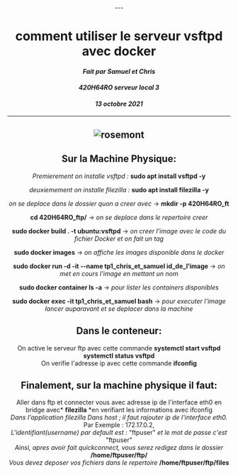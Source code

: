 <div align="center">
 ---
<h1> comment utiliser le serveur vsftpd avec docker </h1>

#### *Fait par Samuel et Chris*
#### *420H64RO serveur local 3*
#### *13 octobre 2021*
---
![rosemont](https://upload.wikimedia.org/wikipedia/fr/thumb/e/e2/Logo_college_rosemont_nouveau.png/179px-Logo_college_rosemont_nouveau.png)
 ---
 ## Sur la Machine Physique:
*Premierement on installe vsftpd :* __sudo apt install vsftpd -y__

*deuxiemement on installe filezilla :* __sudo apt install filezilla -y__  

*on se deplace dans le dossier quon a creer avec* ->  __mkdir -p 420H64RO_ft__

 **cd 420H64RO_ftp/** -> *on se deplace dans le repertoire creer*

**sudo docker build . -t ubuntu:vsftpd**  -> *on creer l'image avec le code du fichier Docker et on fait un tag*

**sudo docker images** -> *on affiche les images disponible dans le docker*  

**sudo docker run -d -it --name tp1_chris_et_samuel id_de_l’image** -> *on met en cours l'image en mettant un nom*

**sudo docker container ls -a** -> *pour lister les containers disponibles*

**sudo docker exec -it tp1_chris_et_samuel bash** -> *pour executer l'image lancer auparavant et se deplacer dans la machine*

## Dans le conteneur:
On active le serveur ftp avec cette commande
**systemctl start vsftpd**  
**systemctl status vsftpd**  
 On verifie l'adresse ip avec cette commande
**ifconfig**  

## Finalement, sur la machine physique il faut:
Aller dans ftp et connecter vous avec adresse ip de l'interface eth0 en bridge avec* **filezilla** *en verifiant les informations avec ifconfig  
*Dans l'application filezilla*
*Dans host ; il faut rajouter ip de l'interface eth0.* Par Exemple : 172.17.0.2,  
*L'identifiant(username) par default est :* "ftpuser" *et le mot de passe c'est* "ftpuser"  
*Ainsi, apres avoir fait quickconnect, vous serez redigez dans le dossier* **/home/ftpuser/ftp/**  
*Vous devez deposer vos fichiers dans le repertoire* **/home/ftpuser/ftp/files**  

</div>
